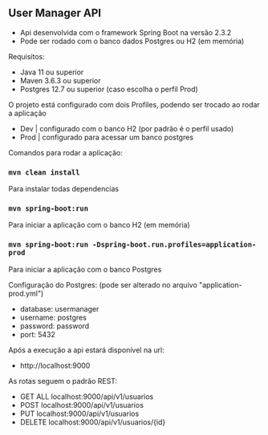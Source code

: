 ## User Manager API

 - Api desenvolvida com o framework Spring Boot na versão 2.3.2
 - Pode ser rodado com o banco dados Postgres ou H2 (em memória)

Requisitos:
 - Java 11 ou superior
 - Maven 3.6.3 ou superior
 - Postgres 12.7 ou superior (caso escolha o perfil Prod)

O projeto está configurado com dois Profiles, podendo ser trocado ao rodar a aplicação
 - Dev | configurado com o banco H2 (por padrão é o perfil usado)
 - Prod | configurado para acessar um banco postgres


Comandos para rodar a aplicação:

### `mvn clean install`
Para instalar todas dependencias

### `mvn spring-boot:run`
Para iniciar a aplicação com o banco H2 (em memória)

### `mvn spring-boot:run -Dspring-boot.run.profiles=application-prod`
Para iniciar a aplicação com o banco Postgres


Configuração do Postgres: (pode ser alterado no arquivo "application-prod.yml")
 - database: usermanager
 - username: postgres
 - password: password
 - port: 5432


Após a execução a api estará disponível na url:
 - http://localhost:9000


As rotas seguem o padrão REST:

 - GET ALL    localhost:9000/api/v1/usuarios
 - POST       localhost:9000/api/v1/usuarios
 - PUT        localhost:9000/api/v1/usuarios
 - DELETE     localhost:9000/api/v1/usuarios/{id}
